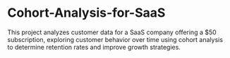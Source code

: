 # Cohort-Analysis-for-SaaS
This project analyzes customer data for a SaaS company offering a $50 subscription, exploring customer behavior over time using cohort analysis to determine retention rates and improve growth strategies.
